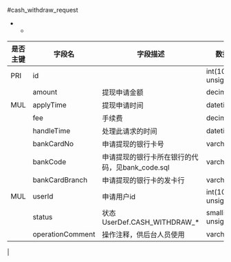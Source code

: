 #cash_withdraw_request
* -
 
|是否主键	|字段名	|字段描述	|数据类型	|可空	|缺省	|
| --------|-----|-----|-----|-----|-----|
|PRI|id||int(10) unsigned|NO||
||amount|提现申请金额|decimal(12,2)|NO||
|MUL|applyTime|提现申请时间|datetime|NO||
||fee|手续费|decimal(8,2)|NO||
||handleTime|处理此请求的时间|datetime|YES||
||bankCardNo|申请提现的银行卡号|varchar(25)|NO||
||bankCode|申请提现的银行卡所在银行的代码，见bank_code.sql|varchar(20)|YES||
||bankCardBranch|申请提现的银行卡的发卡行|varchar(50)|YES||
|MUL|userId|申请用户id|int(10) unsigned|NO||
||status|状态 UserDef.CASH_WITHDRAW_*|smallint(5) unsigned|NO||
||operationComment|操作注释，供后台人员使用|varchar(32)|YES||
|
